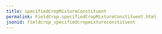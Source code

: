 ```yaml
---
title: specifiedCropMixtureConstituent
permalink: FieldCrop.specifiedCropMixtureConstituent.html
jsonid: fieldcrop_specifiedcropmixtureconstituent
---
```


